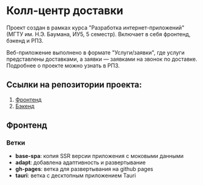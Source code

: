 # Колл-центр доставки
Проект создан в рамках курса "Разработка интернет-приложений" (МГТУ им. Н.Э. Баумана, ИУ5, 5 семестр). 
Включает в себя фронтенд, бэкенд и РПЗ.

Веб-приложение выполнено в формате "Услуги/заявки", где услуги представлены доставками, а заявки — заявками на звонок по доставке. 
Подробнее о проекте можно узнать в РПЗ.

## Ссылки на репозитории проекта:
1. [Фронтенд](https://github.com/KristinaBu/BMSTU_IU5_53B_rip_frontend)
2. [Бэкенд](https://github.com/KristinaBu/BMSTU_IU5_53B_rip_backend)

## Фронтенд

### Ветки
- **base-spa**: копия SSR версии приложения с моковыми данными
- **adapt**: добавлена адаптивность и развертывание
- **gh-pages**: ветка для развертывания на github pages
- **tauri**: ветка с десктопным приложением Tauri
